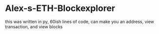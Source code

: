 # Alex-s-ETH-Blockexplorer
this was written in py, 60ish lines of code, can make you an address, view transaction, and view blocks
